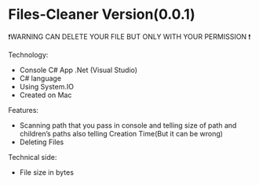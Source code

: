 # Files-Cleaner Version(0.0.1)

❗️WARNING CAN DELETE YOUR FILE BUT ONLY WITH YOUR PERMISSION ❗️

Technology:

- Console C# App .Net (Visual Studio)
- C# language
- Using System.IO
- Created on Mac 

Features:

- Scanning path that you pass in console and telling size of path and children’s paths also telling Creation Time(But it can be wrong)
- Deleting Files

Technical side:

- File size in bytes
